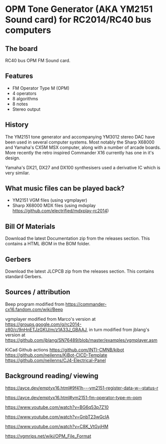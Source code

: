 # OPM Tone Generator (AKA YM2151 Sound card) for RC2014/RC40 bus computers

## The board
RC40 bus OPM FM Sound card.

## Features
- FM Operator Type M (OPM)
- 4 operators
- 8 algorithms
- 8 notes
- Stereo output

## History
The YM2151 tone generator and accompanying YM3012 stereo DAC have been used in several computer systems.
Most notably the Sharp X68000 and Yamaha's CX5M MSX computer, along with a number of arcade boards.
More recently the retro inspired Commander X16 currently has one in it's design.

Yamaha's DX21, DX27 and DX100 synthesisers used a derivative IC which is very similar.

## What music files can be played back?
- YM2151 VGM files (using vgmplayer)
- Sharp X68000 MDX files (using mdxplay https://github.com/electrified/mdxplay-rc2014)

## Bill Of Materials
Download the latest Documentation zip from the releases section. This contains a HTML iBOM in the BOM folder.

## Gerbers
Download the latest JLCPCB zip from the releases section. This contains standard Gerbers.

## Sources / attribution
Beep program modified from https://commander-cx16.fandom.com/wiki/Beep

vgmplayer modified from Marco's version at https://groups.google.com/g/rc2014-z80/c/9nHnETJzGKU/m/z1A33J_GBAAJ, in turn modified from jblang's version at https://github.com/jblang/SN76489/blob/master/examples/vgmplayer.asm

KiCad Github actions
https://github.com/INTI-CMNB/kibot
https://github.com/neilenns/KiBot-CICD-Template
https://github.com/neilenns/CJ4-Electrical-Panel

## Background reading/ viewing
https://ayce.dev/emptyx16.html#9f41h---ym2151-register-data-w--status-r

https://ayce.dev/emptyx16.html#ym2151-fm-operator-type-m-opm

https://www.youtube.com/watch?v=BG6q53p7Z10

https://www.youtube.com/watch?v=GnbT23wGcIA

https://www.youtube.com/watch?v=C8K_VtGyjHM

https://vgmrips.net/wiki/OPM_File_Format

